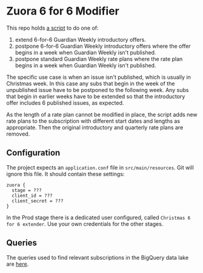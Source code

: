 # Zuora 6 for 6 Modifier

This repo holds [a script](src/main/scala/com/gu/zuora6for6modifier/Main.scala) to do one of:
1. extend 6-for-6 Guardian Weekly introductory offers.
1. postpone 6-for-6 Guardian Weekly introductory offers where the offer begins in a week when Guardian Weekly
   isn't published.
1. postpone standard Guardian Weekly rate plans where the rate plan begins in a week when Guardian Weekly
   isn't published.

The specific use case is when an issue isn't published, which is usually in Christmas week.
In this case any subs that begin in the week of the unpublished issue have to be postponed to the
following week.
Any subs that begin in earlier weeks have to be extended so that the introductory offer
includes 6 published issues, as expected.

As the length of a rate plan cannot be modified in place, the script adds new rate plans to the
subscription with different start dates and lengths as appropriate.  Then the original introductory
and quarterly rate plans are removed.

## Configuration
The project expects an `application.conf` file in `src/main/resources`. Git will ignore this file.
It should contain these settings:
```hocon
zuora {
  stage = ???
  client_id = ???
  client_secret = ???
}
```
In the Prod stage there is a dedicated user configured, called `Christmas 6 for 6 extender`.
Use your own credentials for the other stages.

## Queries
The queries used to find relevant subscriptions in the BigQuery data lake are [here](queries).
